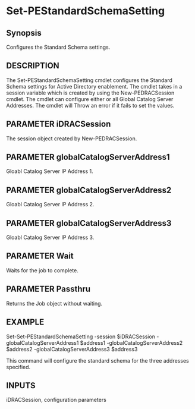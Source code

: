 # Set-PEStandardSchemaSetting #
## Synopsis ##
   Configures the Standard Schema settings.
## DESCRIPTION ##
   The Set-PEStandardSchemaSetting cmdlet configures the Standard Schema settings for Active Directory enablement.
   The cmdlet takes in a session variable which is created by using the New-PEDRACSession cmdlet.
   The cmdlet can configure either or all Global Catalog Server Addresses.
   The cmdlet will Throw an error if it fails to set the values.

## PARAMETER iDRACSession ##
The session object created by New-PEDRACSession.

## PARAMETER globalCatalogServerAddress1 ##
Gloabl Catalog Server IP Address 1.

## PARAMETER globalCatalogServerAddress2 ##
Gloabl Catalog Server IP Address 2.

## PARAMETER globalCatalogServerAddress3 ##
Gloabl Catalog Server IP Address 3.

## PARAMETER Wait ##
Waits for the job to complete.

## PARAMETER Passthru ##
Returns the Job object without waiting.

## EXAMPLE ##
   Set-Set-PEStandardSchemaSetting -session $iDRACSession -globalCatalogServerAddress1 $address1 -globalCatalogServerAddress2 $address2 -globalCatalogServerAddress3 $address3

   This command will configure the standard schema for the three addresses specified.

## INPUTS ##
   iDRACSession, configuration parameters
